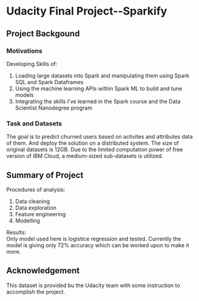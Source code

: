 # Udacity Final Project--Sparkify


## Project Backgound
### Motivations
Developing Skills of:  
1. Loading large datasets into Spark and manipulating them using Spark SQL and Spark Dataframes
2. Using the machine learning APIs within Spark ML to build and tune models
3. Integrating the skills I've learned in the Spark course and the Data Scientist Nanodegree program

### Task and Datasets 
The goal is to predict churned users based on activites and attributes data of them. And deploy the solution on a distributed system.
The size of original datasets is 12GB. Due to the limited computation power of free version of IBM Cloud, a medium-sized sub-datasets is utilized.  



## Summary of Project
Procedures of analysis:  
1. Data cleaning
2. Data exploration
3. Feature engineering
4. Modelling

Results:  
Only model used here is logistice regression and tested. Currently the model is giving only 72% accuracy which can be worked upon to make it more.


## Acknowledgement
This dataset is provided bu the Udacity team with some instruction to accomplish the project.
